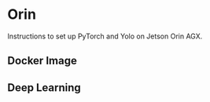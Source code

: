 # Orin

Instructions to set up PyTorch and Yolo on Jetson Orin AGX.


## Docker Image

## Deep Learning
